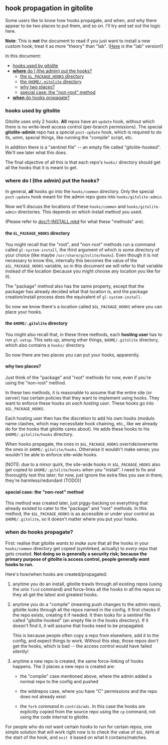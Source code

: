 ## hook propagation in gitolite

Some users like to know how hooks propagate, and when, and why there appear to
be two places to put them, and so on.  I'll try and set out the logic here.

**Note**: This is **not** the document to read if you just want to install a
new custom hook; treat it as more "theory" than "lab".  ([Here][ch] is the
"lab" version!)

[ch]: http://sitaramc.github.com/gitolite/doc/2-admin.html#_custom_hooks

In this document:

  * <a href="#_hooks_used_by_gitolite">hooks used by gitolite</a>
  * <a href="#_where_do_I_the_admin_put_the_hooks_">**where** do I (the admin) put the hooks?</a>
      * <a href="#_the_GL_PACKAGE_HOOKS_directory">the `GL_PACKAGE_HOOKS` directory</a>
      * <a href="#_the_HOME_gitolite_directory">the `$HOME/.gitolite` directory</a>
      * <a href="#_why_two_places_">why two places?</a>
      * <a href="#_special_case_the_non_root_method">special case: the "non-root" method</a>
  * <a href="#_when_do_hooks_propagate_">**when** do hooks propagate?</a>

<a name="_hooks_used_by_gitolite"></a>

### hooks used by gitolite

Gitolite uses only 2 hooks.  **All** repos have an `update` hook, without
which there is no write-level access control (per-branch permissions).  The
special **gitolite-admin** repo has a special `post-update` hook, which is
required to do its, umm, special things, like running the "compile" script,
etc.

In addition there is a "sentinel file" -- an empty file called
"gitolite-hooked".  We'll see later what this does.

The final objective of all this is that each repo's `hooks/` directory should
get all the hooks that it is meant to get.

<a name="_where_do_I_the_admin_put_the_hooks_"></a>

### **where** do I (the admin) put the hooks?

In general, **all** hooks go into the `hooks/common` directory.  Only the
special `post-update` hook meant for the admin repo goes into
`hooks/gitolite-admin`.

Now we'll discuss the locations of these `hooks/common` and
`hooks/gitolite-admin` directories.  This depends on which install method you
used.

(Please refer to [doc/1-INSTALL.mkd][0inst] for what these "methods" are).

<a name="_the_GL_PACKAGE_HOOKS_directory"></a>

#### the `GL_PACKAGE_HOOKS` directory

You might recall that the "root", and "non-root" methods run a command called
`gl-system-install`, the third argument of which is some directory of your
choice (like maybe `/usr/share/gitolite/hooks`).  Even though it is not
necessary to know this, internally this becomes the value of the
`$GL_PACKAGE_HOOKS` variable, so in this document we will refer to that
variable instead of the location (because you might choose any location you
like for it).

The "package" method also has the same property, except that the packager has
already decided what that location is, and the package creation/install
process does the equivalent of `gl-system-install`.

So now we know there's a location called `$GL_PACKAGE_HOOKS` where you can
place your hooks.

<a name="_the_HOME_gitolite_directory"></a>

#### the `$HOME/.gitolite` directory

You might also recall that, in these three methods, each **hosting user** has
to run `gl-setup`.  This sets up, among other things, `$HOME/.gitolite`
directory, which also contains a `hooks/` directory.

So now there are two places you can put your hooks, apparently.

<a name="_why_two_places_"></a>

#### why two places?

Just think of the "package" and "root" methods for now, even if you're using
the "non-root" method.

In these two methods, it is reasonable to assume that the entire site (or
server) has certain policies that they want to implement using hooks.  They
want to enforce these hooks on *each hosting user*.  These hooks go into
`$GL_PACKAGE_HOOKS`.

Each hosting user then has the discretion to add his own hooks (modulo name
clashes, which may necessitate hook chaining, etc., like we already do for the
hooks that gitolite cares about).  He adds these hooks to his
`$HOME/.gitolite/hooks` directory.

When hooks propagate, the ones in `$GL_PACKAGE_HOOKS` override/overwrite the
ones in `$HOME/.gitolite/hooks`.  Otherwise it wouldn't make sense; you
wouldn't be able to enforce site-wide hooks.

[NOTE: due to a minor quirk, the site-wide hooks in `$GL_PACKAGE_HOOKS` also
get copied to `$HOME/.gitolite/hooks` when you "install".  I need to fix and
thoroughly test this later; for now, just ignore the extra files you see in
there; they're harmless/redundant (TODO)]

<a name="_special_case_the_non_root_method"></a>

#### special case: the "non-root" method

This method was created later, just piggy-backing on everything that already
existed to cater to the "package" and "root" methods.  In this method, the
`$GL_PACKAGE_HOOKS` is as accessible or under your control as
`$HOME/.gitolite`, so it doesn't matter where you put your hooks.

<a name="_when_do_hooks_propagate_"></a>

### **when** do hooks propagate?

First: realise that gitolite *wants to make sure* that all the hooks in your
`hooks/common` directory get copied (symlinked, actually) to *every* repo that
gets created.  **Not doing so is generally a security risk; because the
primary purpose of gitolite is access control, people generally *want* hooks
to run.**

Here's how/when hooks are created/propagated:

1.  anytime you do an install, gitolite trawls through *all* existing repos
    (using the unix `find` command) and force-links all the hooks in all the
    repos so they all get the latest and greatest hooks.

2.  anytime you do a "compile" (meaning push changes to the admin repo),
    gitolite looks through all the repos named in the config.  It first checks
    if the repo exists, creating it if needed.  It then looks for a sentinel
    file called "gitolite-hooked" (an empty file in the hooks directory).  If
    it doesn't find it, it will assume that hooks need to be propagated.

    This is because people often copy a repo from elsewhere, add it to the
    config, and expect things to work.  Without this step, those repos don't
    get the hooks, which is bad -- the access control would have failed
    silently!

3.  anytime a new repo is created, the same force-linking of hooks happens.
    The 3 places a new repo is created are:

      * the "compile" case mentioned above, where the admin added a normal
        repo to the config and pushed

      * the wildrepos case, where you have "C" permissions and the repo does
        not already exist

      * the `fork` command in `contrib/adc`.  In this case the hooks are
        explicitly copied from the source repo using the `cp` command, not
        using the code internal to gitolite.

For people who do not want certain hooks to run for certain repos, one simple
solution that will work right now is to check the value of `$GL_REPO` at the
start of the hook, and `exit 0` based on what it contains/matches.

[0inst]: http://sitaramc.github.com/gitolite/doc/1-INSTALL.html

